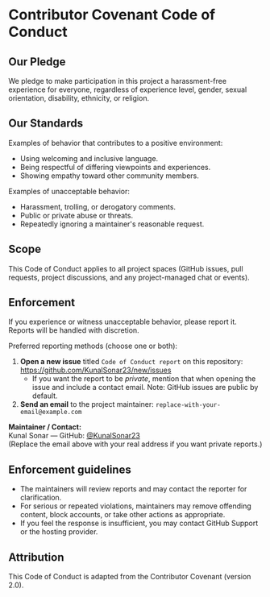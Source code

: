 # Contributor Covenant Code of Conduct

## Our Pledge
We pledge to make participation in this project a harassment-free experience for everyone, regardless of experience level, gender, sexual orientation, disability, ethnicity, or religion.

## Our Standards
Examples of behavior that contributes to a positive environment:
- Using welcoming and inclusive language.
- Being respectful of differing viewpoints and experiences.
- Showing empathy toward other community members.

Examples of unacceptable behavior:
- Harassment, trolling, or derogatory comments.
- Public or private abuse or threats.
- Repeatedly ignoring a maintainer's reasonable request.

## Scope
This Code of Conduct applies to all project spaces (GitHub issues, pull requests, project discussions, and any project-managed chat or events).

## Enforcement
If you experience or witness unacceptable behavior, please report it. Reports will be handled with discretion.

Preferred reporting methods (choose one or both):
1. **Open a new issue** titled `Code of Conduct report` on this repository:  
   https://github.com/KunalSonar23/new/issues
   - If you want the report to be *private*, mention that when opening the issue and include a contact email. Note: GitHub issues are public by default.
2. **Send an email** to the project maintainer: `replace-with-your-email@example.com`

**Maintainer / Contact:**  
Kunal Sonar — GitHub: [@KunalSonar23](https://github.com/KunalSonar23)  
(Replace the email above with your real address if you want private reports.)

## Enforcement guidelines
- The maintainers will review reports and may contact the reporter for clarification.
- For serious or repeated violations, maintainers may remove offending content, block accounts, or take other actions as appropriate.
- If you feel the response is insufficient, you may contact GitHub Support or the hosting provider.

## Attribution
This Code of Conduct is adapted from the Contributor Covenant (version 2.0).
